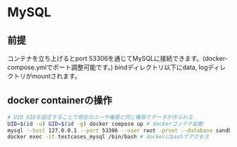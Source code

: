 # MySQL
## 前提
コンテナを立ち上げるとport 53306を通じてMySQLに接続できます。(docker-compose.ymlでポート調整可能です。)
bindディレクトリ以下にdata, logディレクトリがmountされます。

## docker containerの操作
```sh
# UID GIDを設定することで現在のユーザ権限と同じ権限でデータが作られる
UID=$(id -u) GID=$(id -g) docker compose up # dockerコンテナ起動
mysql --host 127.0.0.1 --port 53306 --user root -proot --database sandbox # mysql CLIの実行
docker exec -it testcases_mysql /bin/bash # dockerにbashでアクセス
```
